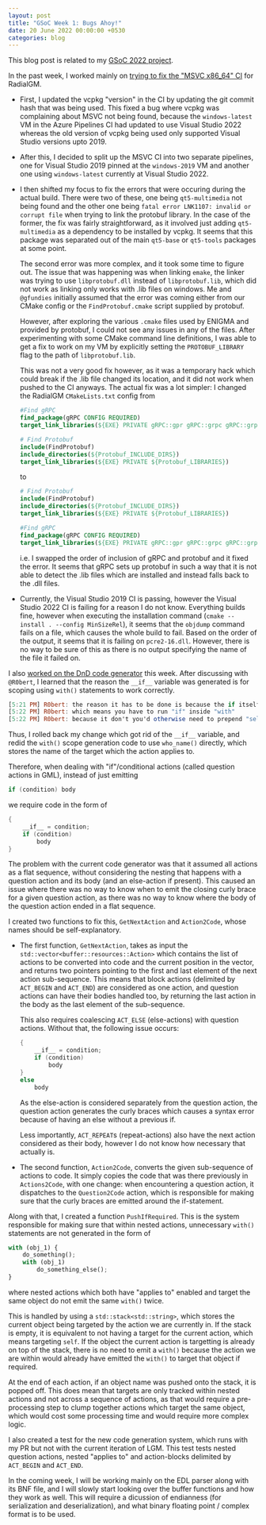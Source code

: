 ```yaml
---
layout: post
title: "GSoC Week 1: Bugs Ahoy!"
date: 20 June 2022 00:00:00 +0530
categories: blog
---
```


This blog post is related to my [GSoC 2022 project][project-link].

In the past week, I worked mainly on [trying to fix the "MSVC x86_64" CI][fix-link-1]
for RadialGM.

- First, I updated the vcpkg "version" in the CI by updating the git commit hash that was being used. This fixed
  a bug where vcpkg was complaining about MSVC not being found, because the `windows-latest` VM in the Azure Pipelines CI
  had updated to use Visual Studio 2022 whereas the old version of vcpkg being used only supported Visual Studio versions
  upto 2019.

- After this, I decided to split up the MSVC CI into two separate pipelines, one for Visual Studio 2019 pinned at the
  `windows-2019` VM and another one using `windows-latest` currently at Visual Studio 2022.

- I then shifted my focus to fix the errors that were occuring during the actual build. There were two of these, one being
  `qt5-multimedia` not being found and the other one being `fatal error LNK1107: invalid or corrupt file` when trying to
  link the protobuf library. In the case of the former, the fix was fairly straightforward, as it involved just adding
  `qt5-multimedia` as a dependency to be installed by vcpkg. It seems that this package was separated out of the main
  `qt5-base` or `qt5-tools` packages at some point.

  The second error was more complex, and it took some time to figure out. The issue that was happening was when linking
  `emake`, the linker was trying to use `libprotobuf.dll` instead of `libprotobuf.lib`, which did not work as linking
  only works with .lib files on windows. Me and `@gfundies` initially assumed that the error was coming either from our CMake
  config or the `FindProtobuf.cmake` script supplied by protobuf.

  However, after exploring the various `.cmake` files used by ENIGMA and provided by protobuf, I could not see any
  issues in any of the files. After experimenting with some CMake command line definitions, I was able to get a fix to work
  on my VM by explicitly setting the `PROTOBUF_LIBRARY` flag to the path of `libprotobuf.lib`.

  This was not a very good fix however, as it was a temporary hack which could break if the .lib file changed its location,
  and it did not work when pushed to the CI anyways. The actual fix was a lot simpler: I changed the RadialGM `CMakeLists.txt`
  config from

    ```cmake
    #Find gRPC
    find_package(gRPC CONFIG REQUIRED)
    target_link_libraries(${EXE} PRIVATE gRPC::gpr gRPC::grpc gRPC::grpc++)

    # Find Protobuf
    include(FindProtobuf)
    include_directories(${Protobuf_INCLUDE_DIRS})
    target_link_libraries(${EXE} PRIVATE ${Protobuf_LIBRARIES})
    ```

  to

    ```cmake
    # Find Protobuf
    include(FindProtobuf)
    include_directories(${Protobuf_INCLUDE_DIRS})
    target_link_libraries(${EXE} PRIVATE ${Protobuf_LIBRARIES})

    #Find gRPC
    find_package(gRPC CONFIG REQUIRED)
    target_link_libraries(${EXE} PRIVATE gRPC::gpr gRPC::grpc gRPC::grpc++)
    ```

  i.e. I swapped the order of inclusion of gRPC and protobuf and it fixed the error. It seems that gRPC sets up protobuf
  in such a way that it is not able to detect the .lib files which are installed and instead falls back to the .dll files.

- Currently, the Visual Studio 2019 CI is passing, however the Visual Studio 2022 CI is failing for a reason I do not know.
  Everything builds fine, however when executing the installation command (`cmake --install . --config MinSizeRel`), it seems
  that the `objdump` command fails on a file, which causes the whole build to fail. Based on the order of the output, it seems
  that it is failing on `pcre2-16.dll`. However, there is no way to be sure of this as there is no output specifying the name
  of the file it failed on.

I also [worked on the DnD code generator][fix-link-2] this week. After
discussing with `@R0bert`, I learned that the reason the `__if__` variable was generated is for scoping using `with()`
statements to work correctly.

```hs
[5:21 PM] R0bert: the reason it has to be done is because the if itself (aka "action_if") can be scoped with applies to
[5:22 PM] R0bert: which means you have to run "if" inside "with"
[5:22 PM] R0bert: because it don't you'd otherwise need to prepend "self." to all the var accesses inside the if statement
```

Thus, I rolled back my change which got rid of the `__if__` variable, and redid the `with()` scope generation code to
use `who_name()` directly, which stores the name of the target which the action applies to.

Therefore, when dealing with "if"/conditional actions (called question actions in GML), instead of just emitting

```cpp
if (condition) body
```

we require code in the form of

```cpp
{
    __if__ = condition;
    if (condition)
        body
}
```

The problem with the current code generator was that it assumed all actions as a flat sequence, without considering the nesting
that happens with a question action and its body (and an else-action if present). This caused an issue where there was no way to 
know when to emit the closing curly brace for a given question action, as there was no way to know where the body of the question
action ended in a flat sequence.

I created two functions to fix this, `GetNextAction` and `Action2Code`, whose names should be self-explanatory.

- The first function, `GetNextAction`, takes as input the `std::vector<buffer::resources::Action>` which contains the list of actions to be
  converted into code and the current position in the vector, and returns two pointers pointing to the first and last element of
  the next action sub-sequence. This means that block actions (delimited by `ACT_BEGIN` and `ACT_END`) are considered as one action,
  and question actions can have their bodies handled too, by returning the last action in the body as the last element of the
  sub-sequence.

  This also requires coalescing `ACT_ELSE` (else-actions) with question actions. Without that, the following issue occurs:

    ```cpp
    {
        __if__ = condition;
        if (condition)
            body
    }
    else
        body
    ```

  As the else-action is considered separately from the question action, the question action generates the curly braces
  which causes a syntax error because of having an else without a previous if.

  Less importantly, `ACT_REPEAT`s (repeat-actions) also have the next action considered as their body, however I do not know
  how necessary that actually is.

- The second function, `Action2Code`, converts the given sub-sequence of actions to code. It simply copies the code that
  was there previously in `Actions2Code`, with one change: when encountering a question action, it dispatches to the
  `Question2Code` action, which is responsible for making sure that the curly braces are emitted around the if-statement.

Along with that, I created a function `PushIfRequired`. This is the system responsible for making sure that within
nested actions, unnecessary `with()` statements are not generated in the form of

```py
with (obj_1) {
    do_something();
    with (obj_1)
        do_something_else();
}
```

where nested actions which both have "applies to" enabled and target the same object do not emit the same `with()` twice.

This is handled by using a `std::stack<std::string>`, which stores the current object being targeted by the action
we are currently in. If the stack is empty, it is equivalent to not having a target for the current action, which means
targeting `self`. If the object the current action is targetting is already on top of the stack, there is no need to
emit a `with()` because the action we are within would already have emitted the `with()` to target that object if required.

At the end of each action, if an object name was pushed onto the stack, it is popped off. This does mean that targets
are only tracked within nested actions and not across a sequence of actions, as that would require a pre-processing step
to clump together actions which target the same object, which would cost some processing time and would require more
complex logic.

I also created a test for the new code generation system, which runs with my PR but not with the current iteration of
LGM. This test tests nested question actions, nested "applies to" and action-blocks delimited by `ACT_BEGIN` and `ACT_END`.

In the coming week, I will be working mainly on the EDL parser along with its BNF file, and I will slowly
start looking over the buffer functions and how they work as well. This will require a dicussion of endianness (for
serialization and deserialization), and what binary floating point / complex format is to be used.

[project-link]: https://summerofcode.withgoogle.com/programs/2022/projects/BrXiUNA2
[fix-link-1]: https://github.com/enigma-dev/RadialGM/pull/230
[fix-link-2]: https://github.com/enigma-dev/enigma-dev/pull/2304